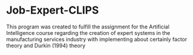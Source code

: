 # Job-Expert-CLIPS
This program was created to fulfill the assignment for the Artificial Intelligence course regarding the creation of expert systems in the manufacturing services industry with implementing about certainly factor theory and Durkin (1994) theory
